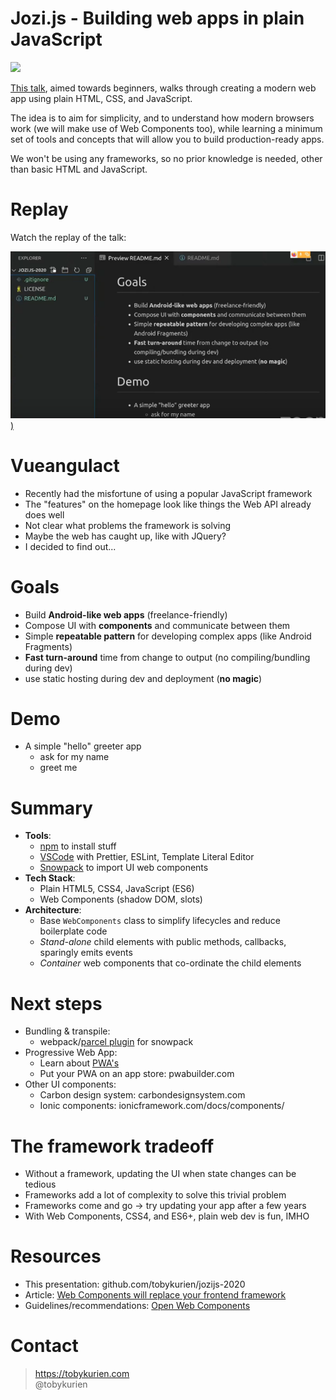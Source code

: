 # Jozi.js - Building web apps in plain JavaScript

![](https://secure.meetupstatic.com/photos/event/a/e/6/4/600_465824644.jpeg)

[This talk](https://www.meetup.com/Jozi-JS/events/271620720/), aimed towards beginners, walks through creating a modern web app using plain HTML, CSS, and JavaScript.

The idea is to aim for simplicity, and to understand how modern browsers work (we will make use of Web Components too), while learning a minimum set of tools and concepts that will allow you to build production-ready apps.

We won't be using any frameworks, so no prior knowledge is needed, other than basic HTML and JavaScript.

# Replay

Watch the replay of the talk:

[![YouTube replay](thumbnail.png))](https://www.youtube.com/watch?v=nEORHVdCzEs&t=22m)

# Vueangulact

- Recently had the misfortune of using a popular JavaScript framework
- The "features" on the homepage look like things the Web API already does well
- Not clear what problems the framework is solving
- Maybe the web has caught up, like with JQuery?
- I decided to find out...

# Goals

- Build **Android-like web apps** (freelance-friendly)
- Compose UI with **components** and communicate between them
- Simple **repeatable pattern** for developing complex apps (like Android Fragments)
- **Fast turn-around** time from change to output (no compiling/bundling during dev)
- use static hosting during dev and deployment (**no magic**)

# Demo

- A simple "hello" greeter app
  - ask for my name
  - greet me

# Summary

- **Tools**:
  - [npm](https://www.npmjs.com) to install stuff
  - [VSCode](https://code.visualstudio.com/) with Prettier, ESLint, Template Literal Editor
  - [Snowpack](https://www.snowpack.dev/) to import UI web components
- **Tech Stack**:
  - Plain HTML5, CSS4, JavaScript (ES6)
  - Web Components (shadow DOM, slots)
- **Architecture**:
  - Base `WebComponents` class to simplify lifecycles and reduce boilerplate code
  - _Stand-alone_ child elements with public methods, callbacks, sparingly emits events
  - _Container_ web components that co-ordinate the child elements

# Next steps

- Bundling & transpile:
  - webpack/[parcel plugin](https://github.com/pikapkg/create-snowpack-app/tree/master/packages/plugin-parcel) for snowpack
- Progressive Web App:
  - Learn about [PWA's](https://web.dev/progressive-web-apps/)
  - Put your PWA on an app store: pwabuilder.com
- Other UI components:
  - Carbon design system: carbondesignsystem.com
  - Ionic components: ionicframework.com/docs/components/

# The framework tradeoff

- Without a framework, updating the UI when state changes can be tedious
- Frameworks add a lot of complexity to solve this trivial problem
- Frameworks come and go -> try updating your app after a few years
- With Web Components, CSS4, and ES6+, plain web dev is fun, IMHO

# Resources

- This presentation: github.com/tobykurien/jozijs-2020
- Article: [Web Components will replace your frontend framework](https://blog.usejournal.com/web-components-will-replace-your-frontend-framework-3b17a580831c?gi=53fe9e236d27)
- Guidelines/recommendations: [Open Web Components](open-wc.org)

# Contact

> https://tobykurien.com  
> @tobykurien
